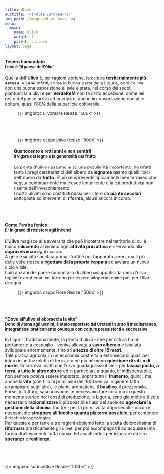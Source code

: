 ```yaml
---
title: Ulivo
subtitle: '<i>Olea Europea</i>'
img_path: /images/olive-head.jpg
menu:
  main:
    name: Ulivo
    weight: 1
    parent: colture
layout: page
---
```


<section class="flex" style="margin-bottom:5em">
  <div style="padding-right:2em">
    <h4>Tesoro tramandato
    <br /><span style="font-size:small">Leivi è "il paese dell'Olio"</span>
    </h4>
    <p>
      Quella dell'<b>Ulivo</b> è, per ragioni storiche, la coltura <b>territorialmente più estesa</b>. A <b>Leivi</b> infatti, come in buona parte della Liguria, ogni collina con una buona esposizione al sole è stata, nel corso dei secoli, piantumata a ulivi e per <b>VerdeRAM</b> non fa certo eccezione: come nel resto del paese arriva ad occupare, anche in consociazione con altre colture, quasi l'80% della superficie coltivabile.
    </p>
  </div>
  <figure class="col-6">
    {{< imgproc ulivoMare Resize "500x" >}}
  </figure>
</section>

<section class="flex" style="margin-bottom:5em">
  <figure class="col-6">
    {{< imgproc ceppoUlivo Resize "500x" >}}
  </figure>
  <div style="padding-left:2em">
    <h4>Quattocento e rotti anni e non sentirli
      <br /><span style="font-size:small">Il vigore del legno e la generosità del frutto</span>
    </h4>
    <p>
      La pianta d'ulivo riassume in sé una peculiarità importante: ha infatti tanto i pregi caratteristici dell'albero da <b>legname</b> quanto quelli tipici dell'albero da <b>frutto</b>. E' un sempreverde tipicamente mediterraneo che vegeta continuamente ma cresce lentamente e la cui produttività non risente dell'invecchiamento.<br />
      I nostri uliveti sono costituiti quasi per intero da <b>piante secolari</b> sottoposte ad interventi di <b>riforma</b>, alcuni ancora in corso.
    </p>
  </div>
</section>

<section class="flex" style="margin-bottom:5em">
  <div style="padding-right:2em">
    <h4>Come l'araba fenice
    <br /><span style="font-size:small">E' in grado di resistere agli incendi</span>
    </h4>
    <p>
     L'<b>Ulivo</b> reagisce alle avversità che può  incontrare nel territorio di cui è tipico <b>riducendo</b> al minimo ogni <b>attività prdouttiva</b> e riservando alla <b>sopravvivenza</b> ogni risorsa.<br />A gelo e siccità sacrifica prima i frutti e poi l'apparato aereo, ma il più delle volte riesce a <b>rigettare dalla propria ceppaia</b> ed avviare un nuovo ciclo vitale.<br />
     I più anziani del paese raccontano di alberi sviluppatisi da rami d'ulivo tagliati e conficcati nel terreno per essere adoperati come pali per i filari di vigna.
    </p>
  </div>
  <figure class="col-6">
    {{< imgproc ceppoFiore Resize "500x" >}}
  </figure>
</section>

<h4>
  "Dove all'ulivo si abbraccia la vite"<br />
  <span style="font-size:small">Dono di Atena agli uomini, è stato esportato dai Cretesi in tutto il mediterraneo, integrandosi praticamente ovunque con colture preesistenti e successive</span>
</h4>

In Liguria, tradizionamente, la pianta d'ulivo - che per natura ha un portamento a cespuglio - veniva allevata a **vaso alberato** e lasciata sviluppare enormemente, fino ad **altezze di oltre 15 metri**.<br />
Tale pratica agricola, in un'economia costretta a estrinsecarsi quasi per intero in un fazzoletto di terra, era né più né meno **questione di vita o di morte**. Occorreva infatti che l'ulivo guadagnasse il cielo per **lasciar posto, a terra, a tutte le altre colture** ed in particolare a quanto, di indispensabile, non sempre poteva essere importato: soprattutto il **frumento**, quindi, ma anche la **vite** (che fino ai primi anni del '900 veniva in genere fatta arrampicare sugli ulivi), le piante aromatiche, il **basilico**, il prezzemolo... <br />
Forse, in futturo, sarà nuovamente necessario fare così, ma in questo momento storico no: i costi di produzione, in Liguria, sono già molto alti ed è necessario <b>razionalizzare</b> il più possibile l'uso del suolo ed <b>agevolare la gestione della chioma</b>. Inoltre - per la prima volta dopo secoli - occorre nuvoamente <b>strappare all'incolto quanta più terra possibile</b>, per contenere il rischio idrogeologico.<br />
Per questa e per tante altre ragioni abbiamo fatto la scelta dolorosissima di <b>riformare</b> drasticamente gli uliveti per poi accompagnarli ad acquisire una forma di allevamento tutta nuova. Ed ascoltandoli per imparare da loro <b>speranza</b> e <b>resilienza</b>. 
<p style="margin:2em">&nbsp;</p>
{{< imgproc scricciOlive Resize "1030x" >}}